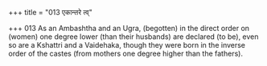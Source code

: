 +++
title = "013 एकान्तरे त्व्"

+++
013	As an Ambashtha and an Ugra, (begotten) in the direct order on (women) one degree lower (than their husbands) are declared (to be), even so are a Kshattri and a Vaidehaka, though they were born in the inverse order of the castes (from mothers one degree higher than the fathers).